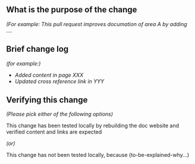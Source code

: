 <!--
*Thank you very much for contributing to Osmosis - we are happy that you want to help us improve Osmosis and its docs. To help the community review your contribution in the best possible way, please go through the checklist below, which will get the contribution into a shape in which it can be best reviewed.*

*Please understand that we do not do this to make contributions to Osmosis a hassle. In order to uphold a high standard of quality for code contributions, while at the same time managing a large number of contributions, we need contributors to prepare the contributions well, and give reviewers enough contextual information for the review. Please also understand that contributions that do not follow this guide will take longer to review and thus typically be picked up with lower priority by the community.*

## Contribution Checklist

  - Name the pull request in the form "[ISSUE-XXXX] [component] Title of the pull request", where *XXXX* should be replaced by the actual issue number. Skip *component* if you are unsure about which is the best component.

  - Fill out the template below to describe the changes contributed by the pull request. That will give reviewers the context they need to do the review.

  - Each pull request should address only one issue, not mix up code from multiple issues.
  
  - Each commit in the pull request has a meaningful commit message

  - Once all items of the checklist are addressed, remove the above text and this checklist, leaving only the filled out template below.

**(The sections below can be removed for hotfixes of typos)**
-->

## What is the purpose of the change

*(For example: This pull request improves documation of area A by adding ....*

## Brief change log

*(for example:)*

- *Added content in page XXX*
- *Updated cross reference link in YYY*

## Verifying this change

*(Please pick either of the following options)*

This change has been tested locally by rebuilding the doc website and verified content and links are expected

*(or)*

This change has not been tested locally, because (to-be-explained-why...)
